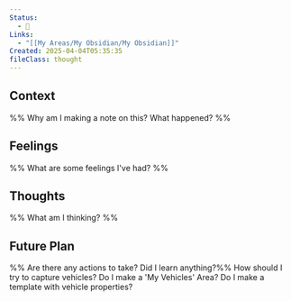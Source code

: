 ```yaml
---
Status:
  - 🌿
Links:
  - "[[My Areas/My Obsidian/My Obsidian]]"
Created: 2025-04-04T05:35:35
fileClass: thought
---
```

## Context
%% Why am I making a note on this? What happened? %%

## Feelings
%% What are some feelings I've had? %%

## Thoughts
%% What am I thinking? %%

## Future Plan
%% Are there any actions to take? Did I learn anything?%%
How should I try to capture vehicles? Do I make a 'My Vehicles' Area? Do I make a template with vehicle properties? 